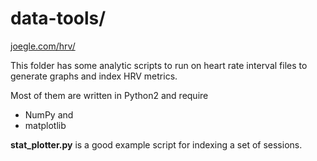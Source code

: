 # data-tools/
[joegle.com/hrv/](http://joegle.com/hrv/)

This folder has some analytic scripts to run on heart rate interval files to generate graphs and index HRV metrics.

Most of them are written in Python2 and require 
* NumPy and 
* matplotlib

**stat_plotter.py** is a good example script for indexing a set of sessions.



